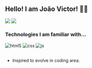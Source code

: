 ## Hello! I am João Victor! 🐱‍👤

<div>
  <a href="https://www.instagram.com/joraumm/" target="_blank"><img src="https://img.shields.io/badge/Instagram-000000?style=for-the-badge&logo=instagram&logoColor=white" target="_blank"></a>
  <a href="https://www.linkedin.com/in/jo%C3%A3o-victor-timb%C3%B3-martins-da-silva-821887221/" target="_blank"><img src="https://img.shields.io/badge/LinkedIn-000000?style=for-the-badge&logo=linkedin&logoColor=white" target="_blank"></a>
<div/>

### Technologies I am familiar with... 

<div style="display: inline_block">
  <img align="center" alt="html5" src="https://img.shields.io/badge/HTML5-000000?style=for-the-badge&logo=html5&logoColor=white" />
  <img align="center" alt="css" src="https://img.shields.io/badge/CSS3-000000?style=for-the-badge&logo=css3&logoColor=white" />
  <img align="center" alt="js" src="https://img.shields.io/badge/JavaScript-000000?style=for-the-badge&logo=javascript&logoColor=white" />
</div><br/>
  
  - Inspired to evolve in coding area.
